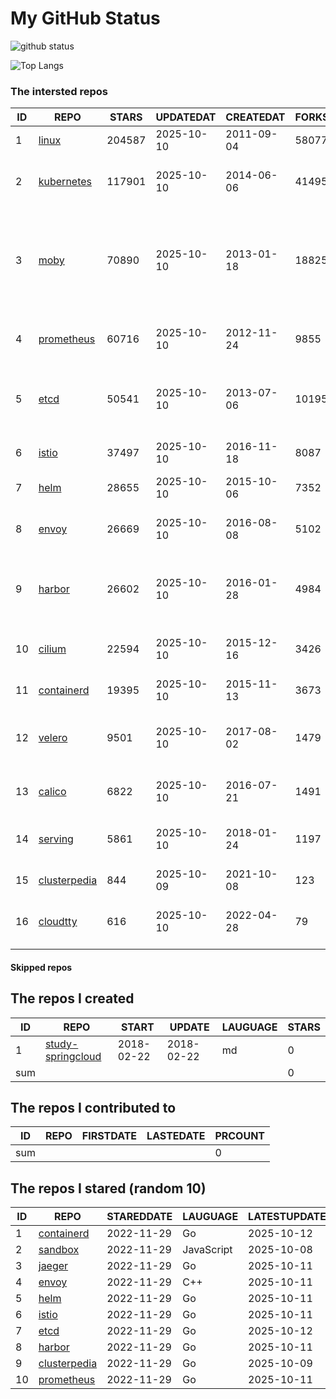 # My GitHub Status

<img src="https://github-readme-stats-1.yihong0618.vercel.app/api?username=daoqingniu&show_icons=true&&&hide_title=true&count_private=true" alt="github status" />

![Top Langs](https://github-readme-stats-1.yihong0618.vercel.app/api/top-langs/?username=daoqingniu&layout=compact)

<!--START_SECTION:github_repos-->
### The intersted repos
| ID |                              REPO                               | STARS  | UPDATEDAT  | CREATEDAT  | FORKSCOUNT |                                                DESCRIPTIONS                                                |
|----|-----------------------------------------------------------------|--------|------------|------------|------------|------------------------------------------------------------------------------------------------------------|
|  1 | [linux](https://github.com/torvalds/linux)                      | 204587 | 2025-10-10 | 2011-09-04 |      58077 | Linux kernel source tree                                                                                   |
|  2 | [kubernetes](https://github.com/kubernetes/kubernetes)          | 117901 | 2025-10-10 | 2014-06-06 |      41495 | Production-Grade Container Scheduling and Management                                                       |
|  3 | [moby](https://github.com/moby/moby)                            |  70890 | 2025-10-10 | 2013-01-18 |      18825 | The Moby Project - a collaborative project for the container ecosystem to assemble container-based systems |
|  4 | [prometheus](https://github.com/prometheus/prometheus)          |  60716 | 2025-10-10 | 2012-11-24 |       9855 | The Prometheus monitoring system and time series database.                                                 |
|  5 | [etcd](https://github.com/etcd-io/etcd)                         |  50541 | 2025-10-10 | 2013-07-06 |      10195 | Distributed reliable key-value store for the most critical data of a distributed system                    |
|  6 | [istio](https://github.com/istio/istio)                         |  37497 | 2025-10-10 | 2016-11-18 |       8087 | Connect, secure, control, and observe services.                                                            |
|  7 | [helm](https://github.com/helm/helm)                            |  28655 | 2025-10-10 | 2015-10-06 |       7352 | The Kubernetes Package Manager                                                                             |
|  8 | [envoy](https://github.com/envoyproxy/envoy)                    |  26669 | 2025-10-10 | 2016-08-08 |       5102 | Cloud-native high-performance edge/middle/service proxy                                                    |
|  9 | [harbor](https://github.com/goharbor/harbor)                    |  26602 | 2025-10-10 | 2016-01-28 |       4984 | An open source trusted cloud native registry project that stores, signs, and scans content.                |
| 10 | [cilium](https://github.com/cilium/cilium)                      |  22594 | 2025-10-10 | 2015-12-16 |       3426 | eBPF-based Networking, Security, and Observability                                                         |
| 11 | [containerd](https://github.com/containerd/containerd)          |  19395 | 2025-10-10 | 2015-11-13 |       3673 | An open and reliable container runtime                                                                     |
| 12 | [velero](https://github.com/vmware-tanzu/velero)                |   9501 | 2025-10-10 | 2017-08-02 |       1479 | Backup and migrate Kubernetes applications and their persistent volumes                                    |
| 13 | [calico](https://github.com/projectcalico/calico)               |   6822 | 2025-10-10 | 2016-07-21 |       1491 | Cloud native networking and network security                                                               |
| 14 | [serving](https://github.com/knative/serving)                   |   5861 | 2025-10-10 | 2018-01-24 |       1197 | Kubernetes-based, scale-to-zero, request-driven compute                                                    |
| 15 | [clusterpedia](https://github.com/clusterpedia-io/clusterpedia) |    844 | 2025-10-09 | 2021-10-08 |        123 | The Encyclopedia of Kubernetes clusters                                                                    |
| 16 | [cloudtty](https://github.com/cloudtty/cloudtty)                |    616 | 2025-10-10 | 2022-04-28 |         79 | A Friendly Kubernetes CloudShell (Web Terminal) !                                                          |



#### Skipped repos
<!--END_SECTION:github_repos-->

<!--START_SECTION:my_github-->
## The repos I created
| ID  |                                 REPO                                 |   START    |   UPDATE   | LAUGUAGE | STARS |
|-----|----------------------------------------------------------------------|------------|------------|----------|-------|
|   1 | [study-springcloud](https://github.com/daoqingniu/study-springcloud) | 2018-02-22 | 2018-02-22 | md       |     0 |
| sum |                                                                      |            |            |          |     0 |

## The repos I contributed to
| ID  | REPO | FIRSTDATE | LASTEDATE | PRCOUNT |
|-----|------|-----------|-----------|---------|
| sum |      |           |           |       0 |

## The repos I stared (random 10)
| ID |                              REPO                               | STAREDDATE |  LAUGUAGE  | LATESTUPDATE |
|----|-----------------------------------------------------------------|------------|------------|--------------|
|  1 | [containerd](https://github.com/containerd/containerd)          | 2022-11-29 | Go         | 2025-10-12   |
|  2 | [sandbox](https://github.com/cncf/sandbox)                      | 2022-11-29 | JavaScript | 2025-10-08   |
|  3 | [jaeger](https://github.com/jaegertracing/jaeger)               | 2022-11-29 | Go         | 2025-10-11   |
|  4 | [envoy](https://github.com/envoyproxy/envoy)                    | 2022-11-29 | C++        | 2025-10-11   |
|  5 | [helm](https://github.com/helm/helm)                            | 2022-11-29 | Go         | 2025-10-11   |
|  6 | [istio](https://github.com/istio/istio)                         | 2022-11-29 | Go         | 2025-10-11   |
|  7 | [etcd](https://github.com/etcd-io/etcd)                         | 2022-11-29 | Go         | 2025-10-12   |
|  8 | [harbor](https://github.com/goharbor/harbor)                    | 2022-11-29 | Go         | 2025-10-11   |
|  9 | [clusterpedia](https://github.com/clusterpedia-io/clusterpedia) | 2022-11-29 | Go         | 2025-10-09   |
| 10 | [prometheus](https://github.com/prometheus/prometheus)          | 2022-11-29 | Go         | 2025-10-11   |

<!--END_SECTION:my_github-->
